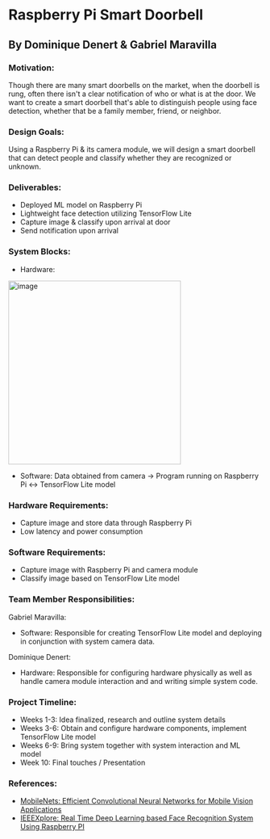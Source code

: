 # Raspberry Pi Smart Doorbell
## By Dominique Denert & Gabriel Maravilla

### Motivation:
Though there are many smart doorbells on the market, when the doorbell is rung, often there isn't a clear notification of who or what is at the door. We want to create a smart doorbell that's able to distinguish people using face detection, whether that be a family member, friend, or neighbor.

### Design Goals:
Using a Raspberry Pi & its camera module, we will design a smart doorbell that can detect people and classify whether they are recognized or unknown.

### Deliverables:
* Deployed ML model on Raspberry Pi
* Lightweight face detection utilizing TensorFlow Lite
* Capture image & classify upon arrival at door
* Send notification upon arrival

### System Blocks:
* Hardware:
<img width="342" height="364" alt="image" src="https://github.com/user-attachments/assets/2f35e3e7-5eec-4939-8e9e-9eead03df148" />

* Software:
Data obtained from camera -> Program running on Raspberry Pi <-> TensorFlow Lite model

### Hardware Requirements:
* Capture image and store data through Raspberry Pi
* Low latency and power consumption

### Software Requirements:
* Capture image with Raspberry Pi and camera module
* Classify image based on TensorFlow Lite model

### Team Member Responsibilities:
Gabriel Maravilla:
* Software: Responsible for creating TensorFlow Lite model and deploying in conjunction with system camera data.

Dominique Denert:
* Hardware: Responsible for configuring hardware physically as well as handle camera module interaction and and writing simple system code.

### Project Timeline:
* Weeks 1-3: Idea finalized, research and outline system details
* Weeks 3-6: Obtain and configure hardware components, implement TensorFlow Lite model
* Weeks 6-9: Bring system together with system interaction and ML model
* Week 10: Final touches / Presentation

### References:
* [MobileNets: Efficient Convolutional Neural Networks for Mobile Vision Applications](https://arxiv.org/abs/1704.04861)
* [IEEEXplore: Real Time Deep Learning based Face Recognition System Using Raspberry PI](https://ieeexplore-ieee-org.silk.library.umass.edu/document/10508526)
